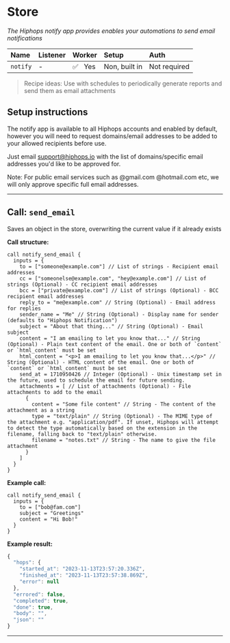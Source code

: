 # Store

_The Hiphops notify app provides enables your automations to send email notifications_

|Name|Listener|Worker|Setup|Auth|
|:---|:-------|:-----|:----|:---|
|`notify`| - |:white_check_mark:&nbsp;&nbsp;&nbsp;Yes|Non, built in|Not required|

> Recipe ideas: Use with schedules to periodically generate reports and send them as email attachments

## Setup instructions

The notify app is available to all Hiphops accounts and enabled by default, however you will need to request domains/email addresses to be added to your allowed recipients before use.

Just email support@hiphops.io with the list of domains/specific email addresses you'd like to be approved for.

Note: For public email services such as @gmail.com @hotmail.com etc, we will only approve specific full email addresses.

---

## Call: `send_email`

Saves an object in the store, overwriting the current value if it already exists

**Call structure:**

```hcl
call notify_send_email {
  inputs = {
    to = ["someone@example.com"] // List of strings - Recipient email addresses
    cc = ["someonelse@example.com", "hey@example.com"] // List of strings (Optional) - CC recipient email addresses
    bcc = ["private@example.com"] // List of strings (Optional) - BCC recipient email addresses
    reply_to = "me@example.com" // String (Optional) - Email address for replies
    sender_name = "Me" // String (Optional) - Display name for sender (defaults to "Hiphops Notification")
    subject = "About that thing..." // String (Optional) - Email subject
    content = "I am emailing to let you know that..." // String (Optional) - Plain text content of the email. One or both of `content` or `html_content` must be set
    html_content = "<p>I am emailing to let you know that...</p>" // String (Optional) - HTML content of the email. One or both of `content` or `html_content` must be set
    send_at = 1710950426 // Integer (Optional) - Unix timestamp set in the future, used to schedule the email for future sending.
    attachments = [ // List of attachments (Optional) - File attachments to add to the email
      {
        content = "Some file content" // String - The content of the attachment as a string
        type = "text/plain" // String (Optional) - The MIME type of the attachment e.g. "application/pdf". If unset, Hiphops will attempt to detect the type automatically based on the extension in the filename, falling back to "text/plain" otherwise.
        filename = "notes.txt" // String - The name to give the file attachment
      }
    ]
  }
}
```

**Example call:**

```hcl
call notify_send_email {
  inputs = {
    to = ["bob@fam.com"]
    subject = "Greetings"
    content = "Hi Bob!"
  }
}
```

**Example result:**

```js
{
  "hops": {
    "started_at": "2023-11-13T23:57:20.336Z",
    "finished_at": "2023-11-13T23:57:38.869Z",
    "error": null
  },
  "errored": false,
  "completed": true,
  "done": true,
  "body": "",
  "json": ""
}
```

---
